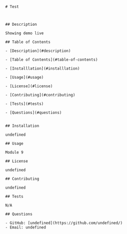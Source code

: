 
    # Test
  

  
    ## Description
  
    Showing demo live
  
    ## Table of Contents 
  
    - [Description](#description)
  
    - [Table of Contents](#table-of-contents)
  
    - [Installlation](#installlation)
  
    - [Usage](#usage)
  
    - [License](#license)
  
    - [Contributing](#contributing)
  
    - [Tests](#tests)
  
    - [Questions](#questions) 
  
  
    ## Installation
  
    undefined
  
    ## Usage
  
    Module 9
  
    ## License
  
    undefined
  
    ## Contributing
  
    undefined
  
    ## Tests
  
    N/A
  
    ## Questions
  
    - GitHub: [undefined](https://github.com/undefined/)
    - Email: undefined
  
    